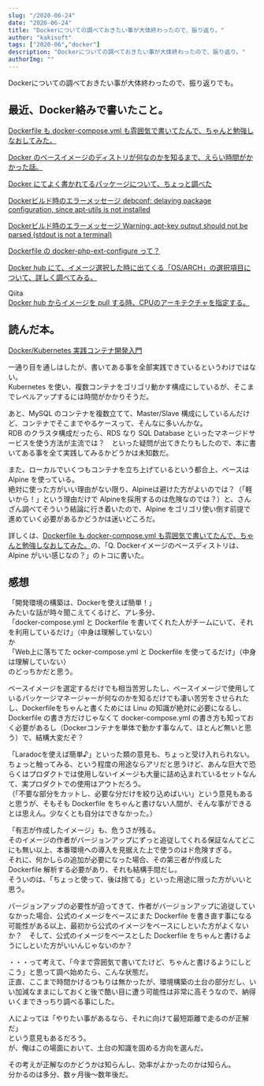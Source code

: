```yaml
---
slug: "/2020-06-24"
date: "2020-06-24"
title: "Dockerについての調べておきたい事が大体終わったので、振り返り。"
author: "kakisoft"
tags: ["2020-06","docker"]
description: "Dockerについての調べておきたい事が大体終わったので、振り返り。"
authorImg: ""
---
```


Dockerについての調べておきたい事が大体終わったので、振り返りでも。

## 最近、Docker絡みで書いたこと。

[Dockerfile も docker-compose.yml も雰囲気で書いてたんで、ちゃんと勉強しなおしてみた。](./2020-06-13)   

[Docker のベースイメージのディストリが何なのかを知るまで、えらい時間がかかった話。](./2020-06-14)   

[Docker にてよく書かれてるパッケージについて、ちょっと調べた](./2020-06-19)   

[Dockerビルド時のエラーメッセージ  debconf: delaying package configuration, since apt-utils is not installed](./2020-06-20)   

[Dockerビルド時のエラーメッセージ  Warning: apt-key output should not be parsed (stdout is not a terminal)](./2020-06-21)   

[Dockerfile の docker-php-ext-configure って？](./2020-06-22)   

[Docker hub にて、イメージ選択した時に出てくる「OS/ARCH」の選択項目について、詳しく調べてみる。](./2020-06-23)   

Qiita  
[Docker hub からイメージを pull する時、CPUのアーキテクチャを指定する。](https://qiita.com/kakisoft/items/dccff592ff7bfeb5bc48)

## 読んだ本。

[Docker/Kubernetes 実践コンテナ開発入門](https://www.amazon.co.jp/Docker-Kubernetes-%E5%AE%9F%E8%B7%B5%E3%82%B3%E3%83%B3%E3%83%86%E3%83%8A%E9%96%8B%E7%99%BA%E5%85%A5%E9%96%80-%E5%B1%B1%E7%94%B0-%E6%98%8E%E6%86%B2/dp/4297100339)  

一通り目を通しはしたが、書いてある事を全部実践できているというわけではない。  
Kubernetes を使い、複数コンテナをゴリゴリ動かす構成にしているが、そこまでレベルアップするには時間がかかりそうだ。  

あと、MySQL のコンテナを複数立てて、Master/Slave 構成にしているんだけど、コンテナでそこまでやるケースって、そんなに多いんかな。  
RDB のクラスタ構成だったら、RDS なり SQL Database といったマネージドサービスを使う方法が主流では？　といった疑問が出てきたりもしたので、本に書いてある事を全て実践してみるかどうかは未知数だ。  

また、ローカルでいくつもコンテナを立ち上げているという都合上、ベースは Alpine を使っている。  
絶対に使った方がいい理由がない限り、Alpineは避けた方がよいのでは？（「軽いから！」という理由だけで Alpineを採用するのは危険なのでは？）と、さんざん調べてそういう結論に行き着いたので、Alpine をゴリゴリ使い倒す前提で進めていく必要があるかどうかは迷いどころだ。  

詳しくは、[Dockerfile も docker-compose.yml も雰囲気で書いてたんで、ちゃんと勉強しなおしてみた。](./2020-06-13)の、「Q. Dockerイメージのベースディストリは、Alpine がいい感じなの？」のトコに書いた。  

## 感想
「開発環境の構築は、Dockerを使えば簡単！」  
みたいな話が時々聞こえてくるけど、アレ多分、  
「docker-compose.yml と Dockerfile を書いてくれた人がチームにいて、それを利用しているだけ」（中身は理解していない）  
か  
「Web上に落ちてた ocker-compose.yml と Dockerfile を使ってるだけ」（中身は理解していない）  
のどっちかだと思う。  

ベースイメージを選定するだけでも相当苦労したし、ベースイメージで使用しているパッケージマネージャーが何なのかを知るだけでも凄い苦労をさせられたし、Dockerfileをちゃんと書くためには Linu の知識が絶対に必要になるし、Dockerfile の書き方だけじゃなくて docker-compose.yml の書き方も知っておく必要があるし（Dockerコンテナを単体で動かす事なんて、ほとんど無いと思う）で、結構大変だぞ？  

「Laradocを使えば簡単♪」といった類の意見も、ちょっと受け入れられない。  
ちょっと触ってみる、という程度の用途ならアリだと思うけど、あんな巨大で恐らくはプロダクトでは使用しないイメージも大量に詰め込まれているセットなんて、実プロダクトでの使用はアウトだろう。  
（「不要な部分をカットし、必要な分だけを絞り込めばいい」という意見もあると思うが、そもそも Dockerfile をちゃんと書けない人間が、そんな事ができるとは思えん。少なくとも自分はできなかった。）

「有志が作成したイメージ」も、危うさが残る。  
そのイメージの作者がバージョンアップにずっと追従してくれる保証なんてどこにも無い以上、本番環境への導入を見据えた上で使うのはド危険すぎる。  
それに、何かしらの追加が必要になった場合、その第三者が作成した Dockerfile 解析する必要があり、それも結構手間だし。  
そういのは、「ちょっと使って、後は捨てる」といった用途に限った方がいいと思う。  

バージョンアップの必要性が迫ってきて、作者がバージョンアップに追従していなかった場合、公式のイメージをベースにまた Dockerfile を書き直す事になる可能性がある以上、最初から公式のイメージをベースにしといた方がよくないか？　そして、公式のイメージをベースとした Dockerfile をちゃんと書けるようにしといた方がいいんじゃないのか？  

・・・って考えて、「今まで雰囲気で書いてたけど、ちゃんと書けるようにしとこう」と思って調べ始めたら、こんな状態だ。  
正直、ここまで時間かけるつもりは無かったが、環境構築の土台の部分だし、いい加減なままにしておくと後で酷い目に遭う可能性は非常に高そうなので、納得いくまできっちり調べる事にした。  

人によっては「やりたい事があるなら、それに向けて最短距離で走るのが正解だ」  
という意見もあるだろう。  
が、俺はこの場面において、土台の知識を固める方向を選んだ。  

その考えが正解なのかどうかは知らんし、効率がよかったのかは知らん。  
分かるのは多分、数ヶ月後～数年後だ。  



